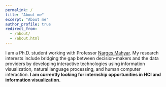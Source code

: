 ```yaml
---
permalink: /
title: "About me"
excerpt: "About me"
author_profile: true
redirect_from: 
  - /about/
  - /about.html
---
```


I am a Ph.D. student working with Professor [Narges Mahyar](https://www.cics.umass.edu/people/mahyar-narges). My research interests include bridging the gap between decision-makers and the data providers by developing interactive technologies using information visualization, natural language processing, and human computer interaction. <b>I am currently looking for internship opportunities in HCI and information visualization.<b>
